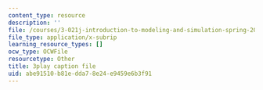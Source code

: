 ```yaml
---
content_type: resource
description: ''
file: /courses/3-021j-introduction-to-modeling-and-simulation-spring-2012/abe91510b81edda78e24e9459e6b3f91_FvwDJ3Op2Js.srt
file_type: application/x-subrip
learning_resource_types: []
ocw_type: OCWFile
resourcetype: Other
title: 3play caption file
uid: abe91510-b81e-dda7-8e24-e9459e6b3f91
---
```

